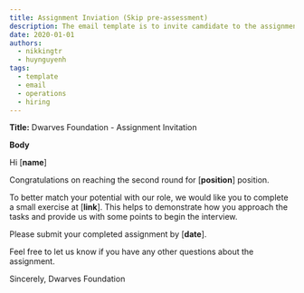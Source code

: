 ```yaml
---
title: Assignment Inviation (Skip pre-assessment)
description: The email template is to invite camdidate to the assignment round in case the pre-assessment is skipped.
date: 2020-01-01
authors:
  - nikkingtr
  - huynguyenh
tags:
  - template
  - email
  - operations
  - hiring
---
```


**Title:** Dwarves Foundation - Assignment Invitation

**Body**

Hi [**name**]

Congratulations on reaching the second round for [**position**] position.

To better match your potential with our role, we would like you to complete a small exercise at [**link**]. This helps to demonstrate how you approach the tasks and provide us with some points to begin the interview.

Please submit your completed assignment by [**date**].

Feel free to let us know if you have any other questions about the assignment.

Sincerely,
Dwarves Foundation
